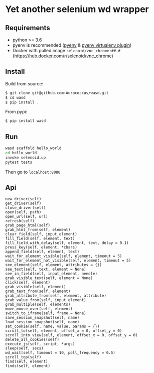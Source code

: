 # Yet another selenium wd wrapper

## Requirements

* python >= 3.6
* pyenv is recommended ([pyenv](https://github.com/pyenv/pyenv) & [pyenv virtualenv plugin](https://github.com/pyenv/pyenv-virtualenv))
* Docker with pulled image `selenoid/vnc_chrome:##.#` (https://hub.docker.com/r/selenoid/vnc_chrome)

## Install

Build from source:
```sh
$ git clone git@github.com:Aurococcus/wasd.git
$ cd wasd
$ pip install .
```

From pypi:
```sh
$ pip install wasd
```

## Run

```sh
wasd scaffold hello_world
cd hello_world
invoke selenoid.up
pytest tests
```

Then go to `localhost:8080`


## Api

```
new_driver(self)
get_driver(self)
close_driver(self)
open(self, path)
open_url(self, url)
refresh(self)
grab_page_html(self)
grab_html_from(self, element)
clear_field(self, input_element)
fill_field(self, element, text)
fill_field_with_delay(self, element, text, delay = 0.1)
press_key(self, element, *chars)
append_field(self, element, text)
wait_for_element_visible(self, element, timeout = 5)
wait_for_element_not_visible(self, element, timeout = 5)
see_element(self, element, attributes = {})
see_text(self, text, element = None)
see_in_field(self, input_element, needle)
grab_visible_text(self, element = None)
click(self, element)
grab_visible(self, element)
grab_text_from(self, element)
grab_attribute_from(self, element, attribute)
grab_value_from(self, input_element)
grab_multiple(self, elements)
move_mouse_over(self, element)
switch_to_iframe(self, frame = None)
save_session_snapshot(self, name)
load_session_snapshot(self, name)
set_cookie(self, name, value, params = {})
scroll_to(self, element, offset_x = 0, offset_y = 0)
scroll_into_view(self, element, offset_x = 0, offset_y = 0)
delete_all_cookies(self)
execute_js(self, script, *args)
sleep(self, secs)
wd_wait(self, timeout = 10, poll_frequency = 0.5)
scroll_top(self)
find(self, element)
finds(self, element)
```